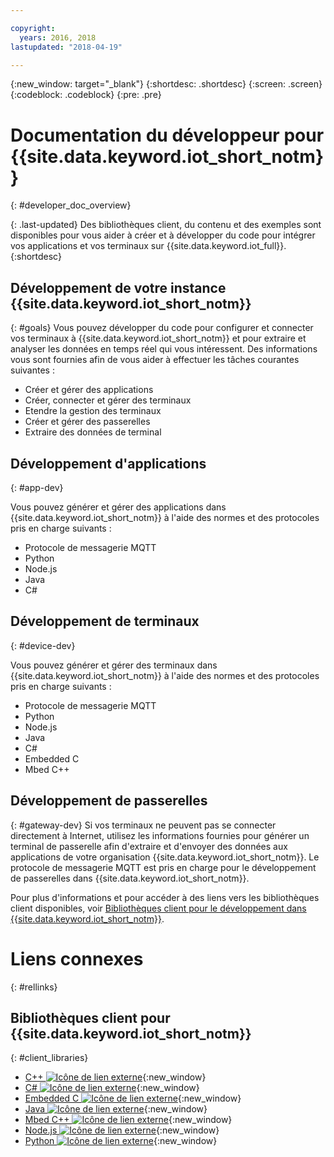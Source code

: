 ```yaml
---

copyright:
  years: 2016, 2018
lastupdated: "2018-04-19"

---
```


{:new_window: target="_blank"}
{:shortdesc: .shortdesc}
{:screen: .screen}
{:codeblock: .codeblock}
{:pre: .pre}

# Documentation du développeur pour {{site.data.keyword.iot_short_notm}}
{: #developer_doc_overview}

{: .last-updated}
Des bibliothèques client, du contenu et des exemples sont disponibles pour vous aider à créer et à développer du code pour intégrer vos applications et vos terminaux sur {{site.data.keyword.iot_full}}.
{:shortdesc}


## Développement de votre instance {{site.data.keyword.iot_short_notm}}
{: #goals}
Vous pouvez développer du code pour configurer et connecter vos terminaux à {{site.data.keyword.iot_short_notm}} et pour extraire et analyser les données en temps réel qui vous intéressent. Des informations vous sont fournies afin de vous aider à effectuer les tâches courantes suivantes :

-  Créer et gérer des applications
-  Créer, connecter et gérer des terminaux
-  Etendre la gestion des terminaux
-  Créer et gérer des passerelles
-  Extraire des données de terminal


## Développement d'applications
{: #app-dev}

Vous pouvez générer et gérer des applications dans {{site.data.keyword.iot_short_notm}} à l'aide des normes et des protocoles pris en charge suivants :

- Protocole de messagerie MQTT
- Python
- Node.js
- Java
- C#

## Développement de terminaux
{: #device-dev}

Vous pouvez générer et gérer des terminaux dans {{site.data.keyword.iot_short_notm}} à l'aide des normes et des protocoles pris en charge suivants :

- Protocole de messagerie MQTT
- Python
- Node.js
- Java
- C#
- Embedded C
- Mbed C++

## Développement de passerelles
{: #gateway-dev}
Si vos terminaux ne peuvent pas se connecter directement à Internet, utilisez les informations fournies pour générer un terminal de passerelle afin d'extraire et d'envoyer des données aux applications de votre organisation {{site.data.keyword.iot_short_notm}}.
Le protocole de messagerie MQTT est pris en charge pour le développement de passerelles dans {{site.data.keyword.iot_short_notm}}.

Pour plus d'informations et pour accéder à des liens vers les bibliothèques client disponibles, voir [Bibliothèques client pour le développement dans {{site.data.keyword.iot_short_notm}}](iot_platform_client_lib.html).

# Liens connexes
{: #rellinks}

## Bibliothèques client pour {{site.data.keyword.iot_short_notm}}
{: #client_libraries}

* [C++ ![Icône de lien externe](../../icons/launch-glyph.svg)](https://github.com/ibm-watson-iot/iot-cpp){:new_window}
* [C# ![Icône de lien externe](../../icons/launch-glyph.svg)](https://github.com/ibm-watson-iot/iot-csharp){:new_window}
* [Embedded C ![Icône de lien externe](../../icons/launch-glyph.svg)](https://github.com/ibm-watson-iot/iot-embeddedc){:new_window}
* [Java ![Icône de lien externe](../../icons/launch-glyph.svg)](https://github.com/ibm-watson-iot/iot-java){:new_window}
* [Mbed C++ ![Icône de lien externe](../../icons/launch-glyph.svg)](https://os.mbed.com/teams/IBM_IoT/code/IBMIoTF/){:new_window}
* [Node.js ![Icône de lien externe](../../icons/launch-glyph.svg)](https://github.com/ibm-watson-iot/iot-nodejs){:new_window}
* [Python ![Icône de lien externe](../../icons/launch-glyph.svg)](https://github.com/ibm-watson-iot/iot-python){:new_window}
